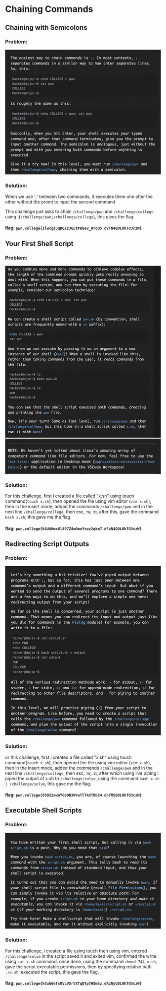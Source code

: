 # **Chaining Commands**

## Chaining with Semicolons

### Problem:
![image](images/ccs1.png)

### Solution:

When we use ';' between two commands, it executes them one after the other without the promt to input the second command.

This challenge just asks to chain ```/challenge/pwn``` and ```/challenge/college``` using ;(```/challenge/pwn;/challenge/college```), this gives the flag.

#### flag: ```pwn.college{IlwcgzJqKQ2zJGEtPBGev_RrqQ5.dVTN4QDL0kTO3czW}```

## Your First Shell Script

### Problem:
![image_A](images/ccs2a.png)
![image_B](images/ccs2b.png)

### Solution:
For this challenge, first i created a file called "x.sh" using touch command(```touch x.sh```), then opened the file using vim editor (```vim x.sh```), then in the insert mode, added the commands ```/challenge/pwn``` and in the next line ```/challenge/college```, then esc, :w, :q, after this, gave the command ```bash x.sh```, this gave me the flag.

#### flag: ```pwn.college{kAUAHmx8l497Z4mOnoYsez2qkm7.dFzN4QDL0kTO3czW}```

## Redirecting Script Outputs

### Problem:
![image](images/ccs3.png)

### Solution:

or this challenge, first i created a file called "x.sh" using touch command(```touch x.sh```), then opened the file using vim editor (```vim x.sh```), then in the insert mode, added the commands ```/challenge/pwn``` and in the next line ```/challenge/college```, then esc, :w, :q, after which using live piping i piped the output of x.sh to ```/challenge/solve```, using the command ```bash x.sh | /challenge/solve```, this gave me the flag.

#### flag: ```pwn.college{89D22awnYGGON3WrwTlTAXTDbE4.dhTM5QDL0kTO3czW}```

## Executable Shell Scripts

### Problem:

![image](images/ccs4.png)

### Solution:

For this challenge, i created a file using touch then using vim, entered ```/challenge/solve``` in the script saved it and exited vim, confirmed the write using ```cat x.sh``` command, once done, using the command ```chmod 744 x.sh```, gave the script executable permissions, then by specifying relative path ```./x.sh```, executed the script, this gave the flag.

#### flag: ```pwn.college{k5ub0efsUVLVSrVXTqDYp7H8m5z.dRzNyUDL0kTO3czW}```